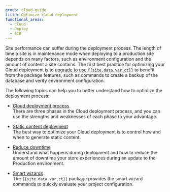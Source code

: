 ```yaml
---
group: cloud-guide
title: Optimize cloud deployment
functional_areas:
  - Cloud
  - Deploy
  - SCD
---
```


Site performance can suffer during the deployment process. The length of time a site is in maintenance mode when deploying to a production site depends on many factors, such as environment configuration and the amount of content a site contains. The first best practice for optimizing your Cloud deployment is to [upgrade to use `{{site.data.var.ct}}`]({{page.baseurl}}/cloud/project/ece-tools-upgrade-project.html) to benefit from the package features, such as commands to create a backup of the database and verify environment configuration.

The following topics can help you to better understand how to optimize the deployment process:

-  [Cloud deployment process]({{page.baseurl}}/cloud/deploy/cloud-deployment-process.html)  
    There are three phases in the Cloud deployment process, and you can use the strengths and weaknesses of each phase to your advantage.

-  [Static content deployment]({{page.baseurl}}/cloud/deploy/static-content-deployment.html)  
    The best way to optimize your Cloud deployment is to control how and when to generate static content.

-  [Reduce downtime]({{page.baseurl}}/cloud/deploy/reduce-downtime.html)  
    Understand what happens during deployment and how to reduce the amount of downtime your store experiences during an update to the Production environment.

-  [Smart wizards]({{page.baseurl}}/cloud/deploy/smart-wizards.html)  
    The `{{site.data.var.ct}}` package provides the smart wizard commands to quickly evaluate your project configuration.
